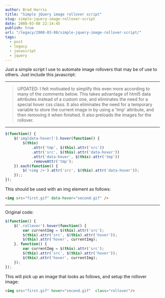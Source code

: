 ```yaml
---
author: Brad Harris
title: "Simple jQuery image rollover script"
slug: simple-jquery-image-rollover-script
date: 2008-03-08 22:14:45
publish: true
url: "/legacy/2008-03-08/simple-jquery-image-rollover-script/"
tags:
  - post
  - legacy
  - javascript
  - jquery
---
```


Just a simple script I use to automate image rollovers that may be of use to others.  Just include this javascript:

---

>	UPDATED: I felt motivated to simplify this even more according to many of the comments below.  This takes advantage of html5 data attributes instead of a custom one, and eliminates the need for a special hover css class.  It also eliminates the need for a temporary variable to store the current image in by using a 'tmp' attribute, and then removing it when finished.  It also preloads the images for the rollover.

---

```javascript
$(function() {
	$('img[data-hover]').hover(function() {
		$(this)
			.attr('tmp', $(this).attr('src'))
			.attr('src', $(this).attr('data-hover'))
			.attr('data-hover', $(this).attr('tmp'))
			.removeAttr('tmp');
	}).each(function() {
		$('<img />').attr('src', $(this).attr('data-hover'));
	});;
});
```

This should be used with an img element as follows:

```html
<img src="first.gif" data-hover="second.gif" />
```

---

Original code:

```javascript
$(function() {
	$('.rollover').hover(function() {
		var currentImg = $(this).attr('src');
		$(this).attr('src', $(this).attr('hover'));
		$(this).attr('hover', currentImg);
	}, function() {
		var currentImg = $(this).attr('src');
		$(this).attr('src', $(this).attr('hover'));
		$(this).attr('hover', currentImg);
	});
});
```

This will pick up an image that looks as follows, and setup the rollover image:

```html
<img src="first.gif" hover="second.gif"  class="rollover"/>
```


